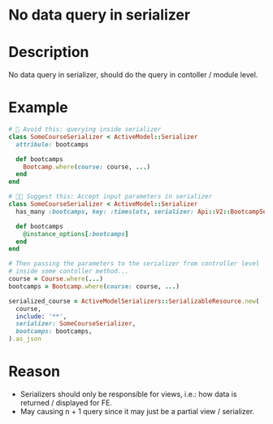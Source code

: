 # No data query in serializer
# Description
No data query in serializer, should do the query in contoller / module level.

# Example
```ruby
# 🤔 Avoid this: querying inside serializer
class SomeCourseSerializer < ActiveModel::Serializer
  attribule: bootcamps

  def bootcamps
    Bootcamp.where(course: course, ...)
  end
end

# 👍🏻 Suggest this: Accept input parameters in serializer
class SomeCourseSerializer < ActiveModel::Serializer
  has_many :bootcamps, key: :timeslots, serializer: Api::V2::BootcampSerializer

  def bootcamps
    @instance_options[:bootcamps]
  end
end

# Then passing the parameters to the serializer from controller level
# inside some contoller method...
course = Course.where(...)
bootcamps = Bootcamp.where(course: course, ...)

serialized_course = ActiveModelSerializers::SerializableResource.new(
  course,
  include: '**',
  serializer: SomeCourseSerializer,
  bootcamps: bootcamps,
).as_json

```

# Reason
- Serializers should only be responsible for views, i.e.: how data is returned / displayed for FE.
- May causing n + 1 query since it may just be a partial view / serializer.
